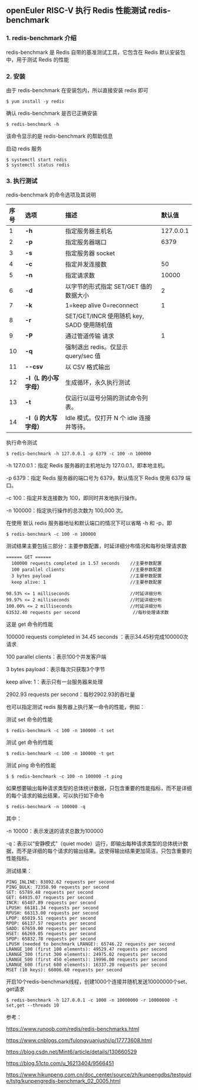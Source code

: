 ## openEuler RISC-V 执行 Redis 性能测试 redis-benchmark

### 1. redis-benchmark 介绍

redis-benchmark 是 Redis 自带的基准测试工具，它包含在 Redis 默认安装包中，用于测试 Redis 的性能

### 2. 安装

由于 redis-benchmark 在安装包内，所以直接安装 redis 即可

````
$ yum install -y redis
````

确认 redis-benchmark 是否已正确安装

````
$ redis-benchmark -h
````

该命令显示的是 redis-benchmark 的帮助信息

启动 redis 服务

````
$ systemctl start redis
$ systemctl status redis
````

### 3. 执行测试

redis-benchmark 的命令选项及其说明

| 序号 | 选项                   | 描述                                       | 默认值    |
| :--- | :--------------------- | :----------------------------------------- | :-------- |
| 1    | **-h**                 | 指定服务器主机名                           | 127.0.0.1 |
| 2    | **-p**                 | 指定服务器端口                             | 6379      |
| 3    | **-s**                 | 指定服务器 socket                          |           |
| 4    | **-c**                 | 指定并发连接数                             | 50        |
| 5    | **-n**                 | 指定请求数                                 | 10000     |
| 6    | **-d**                 | 以字节的形式指定 SET/GET 值的数据大小      | 2         |
| 7    | **-k**                 | 1=keep alive 0=reconnect                   | 1         |
| 8    | **-r**                 | SET/GET/INCR 使用随机 key, SADD 使用随机值 |           |
| 9    | **-P**                 | 通过管道传输 <numreq> 请求                 | 1         |
| 10   | **-q**                 | 强制退出 redis。仅显示 query/sec 值        |           |
| 11   | **--csv**              | 以 CSV 格式输出                            |           |
| 12   | **-l（L 的小写字母）** | 生成循环，永久执行测试                     |           |
| 13   | **-t**                 | 仅运行以逗号分隔的测试命令列表。           |           |
| 14   | **-I（i 的大写字母）** | Idle 模式。仅打开 N 个 idle 连接并等待。   |           |

执行命令测试

````
$ redis-benchmark -h 127.0.0.1 -p 6379 -c 100 -n 100000
````

-h 127.0.0.1：指定 Redis 服务器的主机地址为 127.0.0.1，即本地主机。

-p 6379：指定 Redis 服务器的端口号为 6379，默认情况下 Redis 使用 6379 端口。

-c 100：指定并发连接数为 100，即同时并发地执行操作。

-n 100000：指定执行操作的总次数为 100,000 次。

在使用 默认 redis 服务器地址和默认端口的情况下可以省略 -h 和 -p，即

````
$ redis-benchmark -c 100 -n 100000
````

测试结果主要包括三部分：主要参数配置，时延详细分布情况和每秒处理请求数

````
====== GET ======
  100000 requests completed in 1.57 seconds    //主要参数配置
  100 parallel clients                         //主要参数配置
  3 bytes payload                              //主要参数配置
  keep alive: 1                                //主要参数配置

98.53% <= 1 milliseconds                       //时延详细分布
99.97% <= 2 milliseconds                       //时延详细分布
100.00% <= 2 milliseconds                      //时延详细分布
63532.40 requests per second                    //每秒处理请求数
````

这是 get 命令的性能

100000 requests completed in 34.45 seconds ：表示34.45秒完成100000次请求

100 parallel clients：表示100个并发客户端

3 bytes payload：表示每次只获取3个字节

keep alive: 1：表示只有一台服务器来处理

2902.93 requests per second：每秒2902.93的吞吐量



也可以指定测试 redis 服务器上执行某一命令的性能，例如：

测试 set 命令的性能

````
$ redis-benchmark -c 100 -n 100000 -t set
````

测试 get 命令的性能

````
$ redis-benchmark -c 100 -n 100000 -t get
````

测试 ping 命令的性能

````
$ $ redis-benchmark -c 100 -n 100000 -t ping
````

如果想要输出每种请求类型的总体统计数据，只包含重要的性能指标，而不是详细的每个请求的输出结果，可以执行如下命令

````
$ redis-benchmark -n 100000 -q
````

其中：

-n 10000：表示发送的请求总数为100000

-q：表示以“安静模式”（quiet mode）运行，即输出每种请求类型的总体统计数据，而不是详细的每个请求的输出结果。这使得输出结果更加简洁，只包含重要的性能指标。

测试结果：

````
PING_INLINE: 83892.62 requests per second
PING_BULK: 72358.90 requests per second
SET: 65789.48 requests per second
GET: 64935.07 requests per second
INCR: 65487.89 requests per second
LPUSH: 66181.34 requests per second
RPUSH: 66313.00 requests per second
LPOP: 65019.51 requests per second
RPOP: 66137.57 requests per second
SADD: 67659.00 requests per second
HSET: 66269.05 requests per second
SPOP: 65832.78 requests per second
LPUSH (needed to benchmark LRANGE): 65746.22 requests per second
LRANGE_100 (first 100 elements): 49529.47 requests per second
LRANGE_300 (first 300 elements): 24975.02 requests per second
LRANGE_500 (first 450 elements): 19996.00 requests per second
LRANGE_600 (first 600 elements): 16337.20 requests per second
MSET (10 keys): 66006.60 requests per second
````

开启10个redis-benchmark线程，创建1000个连接并随机发送10000000个set、get请求

```
$ redis-benchmark -h 127.0.0.1 -c 1000 -n 10000000 -r 10000000 -t set,get --threads 10
```





参考：

https://www.runoob.com/redis/redis-benchmarks.html

https://www.cnblogs.com/fulongyuanjushi/p/17773608.html

https://blog.csdn.net/Mint6/article/details/130660529

https://blog.51cto.com/u_16213404/9566451

https://www.hikunpeng.com.cn/doc_center/source/zh/kunpengdbs/testguide/tstg/kunpengredis-benchmark_02_0005.html
